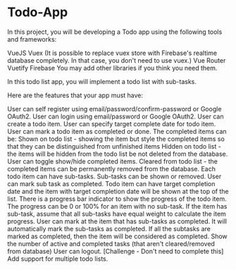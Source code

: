# Todo-App
In this project, you will be developing a Todo app using the following tools and frameworks:

VueJS
Vuex (It is possible to replace vuex store with Firebase's realtime database completely. In that case, you don't need to use vuex.)
Vue Router
Vuetify
Firebase
You may add other libraries if you think you need them.

In this todo list app, you will implement a todo list with sub-tasks.

Here are the features that your app must have:

User can self register using email/password/confirm-password or Google OAuth2.
User can login using email/password or Google OAuth2.
User can create a todo item.
User can specify target complete date for todo item.
User can mark a todo item as completed or done.
The completed items can be:
Shown on todo list - showing the item but style the completed items so that they can be distinguished from unfinished items
Hidden on todo list - the items will be hidden from the todo list be not deleted from the database. User can toggle show/hide completed items.
Cleared from todo list - the completed items can be permanently removed from the database.
Each todo item can have sub-tasks.
Sub-tasks can be shown or removed.
User can mark sub task as completed.
Todo item can have target completion date and the item with target completion date will be shown at the top of the list.
There is a progress bar indicator to show the progress of the todo item. The progress can be 0 or 100% for an item with no sub-task. If the item has sub-task, assume that all sub-tasks have equal weight to calculate the item progress.
User can mark at the item that has sub-tasks as completed. It will automatically mark the sub-tasks as completed.
If all the subtasks are marked as completed, then the item will be considered as completed.
Show the number of active and completed tasks (that aren't cleared/removed from database)
User can logout.
[Challenge - Don't need to complete this] Add support for multiple todo lists.
